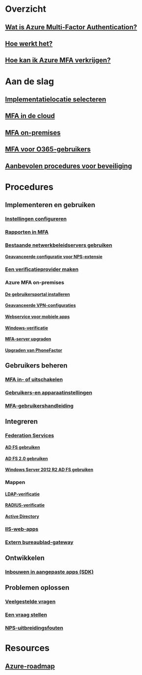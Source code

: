 # Overzicht
## [Wat is Azure Multi-Factor Authentication?](multi-factor-authentication.md)
## [Hoe werkt het?](multi-factor-authentication-how-it-works.md)
## [Hoe kan ik Azure MFA verkrijgen?](multi-factor-authentication-versions-plans.md)

# Aan de slag
## [Implementatielocatie selecteren](multi-factor-authentication-get-started.md)
## [MFA in de cloud](multi-factor-authentication-get-started-cloud.md)
## [MFA on-premises](multi-factor-authentication-get-started-server.md)
## [MFA voor O365-gebruikers](https://support.office.com/article/Plan-for-multi-factor-authentication-for-Office-365-Deployments-043807b2-21db-4d5c-b430-c8a6dee0e6ba)
## [Aanbevolen procedures voor beveiliging](multi-factor-authentication-security-best-practices.md)

# Procedures
## Implementeren en gebruiken
### [Instellingen configureren](multi-factor-authentication-whats-next.md)
### [Rapporten in MFA](multi-factor-authentication-manage-reports.md)
### [Bestaande netwerkbeleidservers gebruiken](multi-factor-authentication-nps-extension.md)
#### [Geavanceerde configuratie voor NPS-extensie](nps-extension-advanced-configuration.md)
### [Een verificatieprovider maken](multi-factor-authentication-get-started-auth-provider.md)
### Azure MFA on-premises
#### [De gebruikersportal installeren](multi-factor-authentication-get-started-portal.md)
#### [Geavanceerde VPN-configuraties](multi-factor-authentication-advanced-vpn-configurations.md)
#### [Webservice voor mobiele apps](multi-factor-authentication-get-started-server-webservice.md)
#### [Windows-verificatie](multi-factor-authentication-get-started-server-windows.md)
#### [MFA-server upgraden](multi-factor-authentication-server-upgrade.md)
#### [Upgraden van PhoneFactor](multi-factor-authentication-get-started-server-upgrade.md)

## Gebruikers beheren
### [MFA in- of uitschakelen](multi-factor-authentication-get-started-user-states.md)
### [Gebruikers-en apparaatinstellingen](multi-factor-authentication-manage-users-and-devices.md)
### [MFA-gebruikershandleiding](./end-user/multi-factor-authentication-end-user.md)

## Integreren
### [Federation Services](multi-factor-authentication-get-started-adfs.md)
#### [AD FS gebruiken](multi-factor-authentication-get-started-adfs-cloud.md)
#### [AD FS 2.0 gebruiken](multi-factor-authentication-get-started-adfs-adfs2.md)
#### [Windows Server 2012 R2 AD FS gebruiken](multi-factor-authentication-get-started-adfs-w2k12.md)
### Mappen
#### [LDAP-verificatie](multi-factor-authentication-get-started-server-ldap.md)
#### [RADIUS-verificatie](multi-factor-authentication-get-started-server-radius.md)
#### [Active Directory](multi-factor-authentication-get-started-server-dirint.md)
### [IIS-web-apps](multi-factor-authentication-get-started-server-iis.md)
### [Extern bureaublad-gateway](multi-factor-authentication-get-started-server-rdg.md)

## Ontwikkelen
### [Inbouwen in aangepaste apps (SDK)](multi-factor-authentication-sdk.md)

## Problemen oplossen
### [Veelgestelde vragen](multi-factor-authentication-faq.md)
### [Een vraag stellen](https://social.msdn.microsoft.com/Forums/newthread?category=windowsazureplatform&forum=windowsazureactiveauthentication&prof=required)
### [NPS-uitbreidingsfouten](multi-factor-authentication-nps-errors.md)
# Resources
## [Azure-roadmap](https://azure.microsoft.com/roadmap/?category=security-identity)
